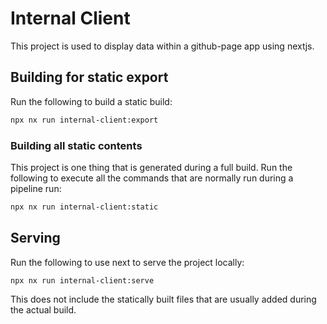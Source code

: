 # Internal Client

This project is used to display data within a github-page app using nextjs.

## Building for static export

Run the following to build a static build:

```bash
npx nx run internal-client:export
```

### Building all static contents

This project is one thing that is generated during a full build.
Run the following to execute all the commands that are normally
run during a pipeline run:

```bash
npx nx run internal-client:static
```

## Serving

Run the following to use next to serve the project locally:

```bash
npx nx run internal-client:serve
```

This does not include the statically built files that are usually added during the actual build.
